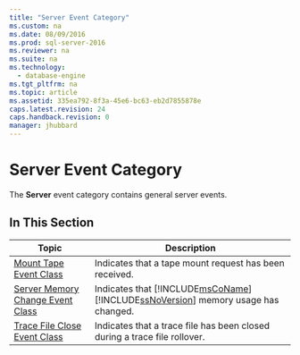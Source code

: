 ```yaml
---
title: "Server Event Category"
ms.custom: na
ms.date: 08/09/2016
ms.prod: sql-server-2016
ms.reviewer: na
ms.suite: na
ms.technology: 
  - database-engine
ms.tgt_pltfrm: na
ms.topic: article
ms.assetid: 335ea792-8f3a-45e6-bc63-eb2d7855878e
caps.latest.revision: 24
caps.handback.revision: 0
manager: jhubbard
---
```

# Server Event Category
The **Server** event category contains general server events.  
  
## In This Section  
  
|Topic|Description|  
|-----------|-----------------|  
|[Mount Tape Event Class](../../Topics/TopicNameNotContainA/Mount-Tape-Event-Class.md)|Indicates that a tape mount request has been received.|  
|[Server Memory Change Event Class](../../Topics/TopicNameNotContainA/Server-Memory-Change-Event-Class.md)|Indicates that [!INCLUDE[msCoName](../../Topics/TopicNameContainA/tokens/msCoName_md.md)] [!INCLUDE[ssNoVersion](../../Topics/TopicNameContainA/tokens/ssNoVersion_md.md)] memory usage has changed.|  
|[Trace File Close Event Class](../../Topics/TopicNameNotContainA/Trace-File-Close-Event-Class.md)|Indicates that a trace file has been closed during a trace file rollover.|